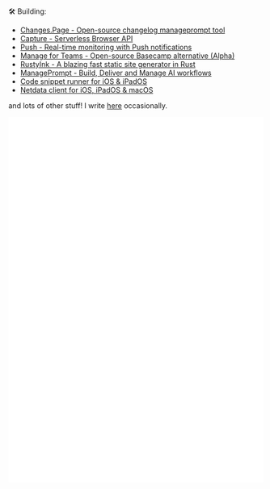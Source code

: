 🛠️ Building:
  - [Changes.Page - Open-source changelog manageprompt tool](https://changes.page)
  - [Capture - Serverless Browser API](https://capture.techulus.in)
  - [Push - Real-time monitoring with Push notifications](https://push.techulus.com)
  - [Manage for Teams - Open-source Basecamp alternative (Alpha)](http://managee.xyz)
  - [RustyInk - A blazing fast static site generator in Rust](https://github.com/arjunkomath/RustyInk)
  - [ManagePrompt - Build, Deliver and Manage AI workflows](https://manageprompt.com)
  - [Code snippet runner for iOS & iPadOS](https://code.techulus.com)
  - [Netdata client for iOS, iPadOS & macOS](https://github.com/arjunkomath/netdata-ios)

and lots of other stuff! I write [here](https://techulus.xyz) occasionally.

![Metrics](/github-metrics.svg)
